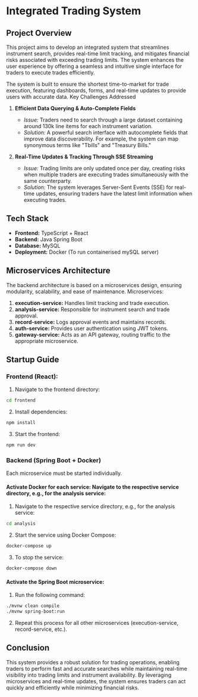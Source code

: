 # Integrated Trading System

## Project Overview

This project aims to develop an integrated system that streamlines instrument search, provides real-time limit tracking, and mitigates financial risks associated with exceeding trading limits. The system enhances the user experience by offering a seamless and intuitive single interface for traders to execute trades efficiently.

The system is built to ensure the shortest time-to-market for trade execution, featuring dashboards, forms, and real-time updates to provide users with accurate data.
Key Challenges Addressed
1. **Efficient Data Querying & Auto-Complete Fields**

   - *Issue:* Traders need to search through a large dataset containing around 130k line items for each instrument variation.
   - *Solution:* A powerful search interface with autocomplete fields that improve data discoverability. For example, the system can map synonymous terms like "Tbills" and "Treasury Bills."

2. **Real-Time Updates & Tracking Through SSE Streaming**

   - *Issue:* Trading limits are only updated once per day, creating risks when multiple traders are executing trades simultaneously with the same counterparty.
   - *Solution:* The system leverages Server-Sent Events (SSE) for real-time updates, ensuring traders have the latest limit information when executing trades.

## Tech Stack
- **Frontend:** TypeScript + React
- **Backend:** Java Spring Boot
- **Database:** MySQL
- **Deployment:** Docker (To run containerised mySQL server)

## Microservices Architecture

The backend architecture is based on a microservices design, ensuring modularity, scalability, and ease of maintenance.
Microservices:

1. **execution-service:** Handles limit tracking and trade execution. 
2. **analysis-service:** Responsible for instrument search and trade approval. 
3. **record-service:** Logs approval events and maintains records. 
4. **auth-service:** Provides user authentication using JWT tokens. 
5. **gateway-service:** Acts as an API gateway, routing traffic to the appropriate microservice.

## Startup Guide

### Frontend (React):

1. Navigate to the frontend directory:
```bash
cd frontend
```
2. Install dependencies:
```bash
npm install
```
3. Start the frontend:
```bash
npm run dev
```

### Backend (Spring Boot + Docker)
Each microservice must be started individually.
#### Activate Docker for each service: Navigate to the respective service directory, e.g., for the analysis service:
1. Navigate to the respective service directory, e.g., for the analysis service:
```bash
cd analysis
```
2. Start the service using Docker Compose:
```bash
docker-compose up
```
3. To stop the service:
```bash
docker-compose down
```
#### Activate the Spring Boot microservice:
1. Run the following command:
```bash
./mvnw clean compile
./mvnw spring-boot:run
```
2. Repeat this process for all other microservices (execution-service, record-service, etc.).

## Conclusion

This system provides a robust solution for trading operations, enabling traders to perform fast and accurate searches while maintaining real-time visibility into trading limits and instrument availability. By leveraging microservices and real-time updates, the system ensures traders can act quickly and efficiently while minimizing financial risks.